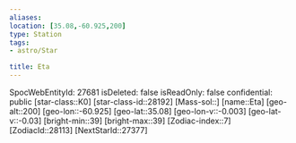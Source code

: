 ```yaml
---
aliases: 
location: [35.08,-60.925,200]
type: Station
tags:
- astro/Star

title: Eta
---
```

SpocWebEntityId: 27681
isDeleted: false
isReadOnly: false
confidential: public
[star-class::K0]
[star-class-id::28192]
[Mass-sol::]
[name::Eta]
[geo-alt::200]
[geo-lon::-60.925]
[geo-lat::35.08]
[geo-lon-v::-0.003]
[geo-lat-v::-0.03]
[bright-min::39]
[bright-max::39]
[Zodiac-index::7]
[ZodiacId::28113]
[NextStarId::27377]



